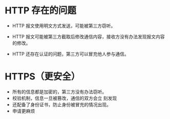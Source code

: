 # HTTP 存在的问题

- HTTP 报文使用明文方式发送，可能被第三方窃听。

- HTTP 报文可能被第三方截取后修改通信内容，接收方没有办法发现报文内容的修改。

- HTTP 还存在认证的问题，第三方可以冒充他人参与通信。

# HTTPS（更安全）

- 所有的信息都是加密的，第三方没有办法窃听。
- 校验机制，信息一旦被篡改，通信的双方会立 刻发现
- 还配备了身份证书，防止身份被冒充的情况出现。
- 申请更麻烦
